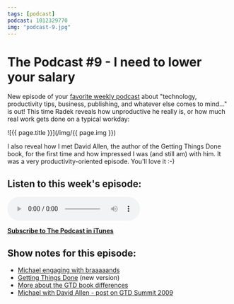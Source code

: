 ```yaml
---
tags: [podcast]
podcast: 1012329770
img: "podcast-9.jpg"
---
```


# The Podcast #9 - I need to lower your salary

New episode of your [favorite weekly podcast][p] about "technology, productivity tips, business, publishing, and whatever else comes to mind..." is out! This time Radek reveals how unproductive he really is, or how much real work gets done on a typical workday:

<!--More-->

![{{ page.title }}](/img/{{ page.img }})

I also reveal how I met David Allen, the author of the Getting Things Done book, for the first time and how impressed I was (and still am) with him. It was a very productivity-oriented episode. You'll love it :-)

## Listen to this week's episode:

<audio controls>
<source src="https://files.nozbe.com/podcast/009.mp3" type="audio/mpeg">
</audio>

**[Subscribe to The Podcast in iTunes][i]**

## Show notes for this episode:

  * [Michael engaging with braaaaands](https://twitter.com/msliwinski/status/624238109941739520)
  * [Getting Things Done](http://www.amazon.com/Getting-Things-Done-Stress-Free-Productivity/dp/0143126563/ref=sr_1_1?ie=UTF8&qid=1438340940&sr=8-1&keywords=getting+things+done) (new version)
  * [More about the GTD book differences](http://www.fastcompany.com/3046463/the-father-of-getting-things-done-youre-getting-me-all-wrong)
  * [Michael with David Allen - post on GTD Summit 2009](http://productivemag.com/2/from-the-editor)

[e]: /podcast-9
[p]: /podcast
[n]: https://nozbe.com/?a=mike
[r]: https://michael.gratis/radex
[i]: https://michael.gratis/thepodcast